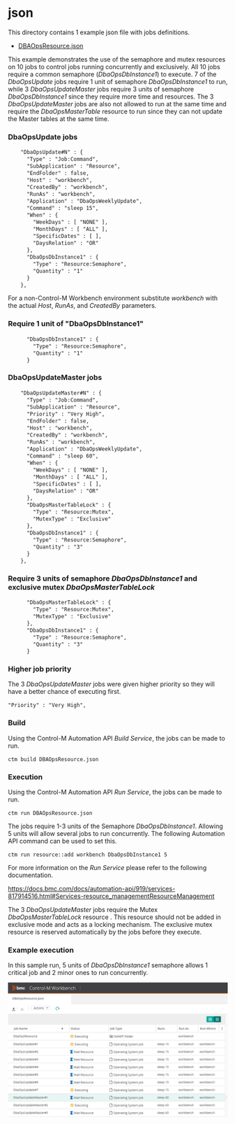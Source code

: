# json

This directory contains 1 example json file with jobs definitions.
* [DBAOpsResource.json](./DBAOpsResource.json)

This example demonstrates the use of the semaphore and mutex resources on 10 jobs to control jobs running concurrently and exclusively.  All 10 jobs require a 
common semaphore (*DbaOpsDbInstance1*) to execute.  7 of the *DbaOpsUpdate* jobs require 1 unit of semaphore *DbaOpsDbInstance1* to run, while 3 *DbaOpsUpdateMaster* jobs
require 3 units of semaphore *DbaOpsDbInstance1* since they require more time and resources.  The 3 *DbaOpsUpdateMaster* jobs are also not allowed to run at the same time
and require the *DbaOpsMasterTable* resource to run since they can not update the Master tables at the same time.


### DbaOpsUpdate jobs
```
    "DbaOpsUpdate#N" : {
      "Type" : "Job:Command",
      "SubApplication" : "Resource",
      "EndFolder" : false,
      "Host" : "workbench",
      "CreatedBy" : "workbench",
      "RunAs" : "workbench",
      "Application" : "DbaOpsWeeklyUpdate",
      "Command" : "sleep 15",
      "When" : {
        "WeekDays" : [ "NONE" ],
        "MonthDays" : [ "ALL" ],
        "SpecificDates" : [ ],
        "DaysRelation" : "OR"
      },
      "DbaOpsDbInstance1" : {
        "Type" : "Resource:Semaphore",
        "Quantity" : "1"
      }
    },

```

For a non-Control-M Workbench environment substitute *workbench* with the actual *Host*, *RunAs*, and *CreatedBy* parameters.

### Require 1 unit of "DbaOpsDbInstance1"
```
      "DbaOpsDbInstance1" : {
        "Type" : "Resource:Semaphore",
        "Quantity" : "1"
      }
```      

### DbaOpsUpdateMaster jobs
```
    "DbaOpsUpdateMaster#N" : {
      "Type" : "Job:Command",
      "SubApplication" : "Resource",
      "Priority" : "Very High",
      "EndFolder" : false,
      "Host" : "workbench",
      "CreatedBy" : "workbench",
      "RunAs" : "workbench",
      "Application" : "DbaOpsWeeklyUpdate",
      "Command" : "sleep 60",
      "When" : {
        "WeekDays" : [ "NONE" ],
        "MonthDays" : [ "ALL" ],
        "SpecificDates" : [ ],
        "DaysRelation" : "OR"
      },
      "DbaOpsMasterTableLock" : {
        "Type" : "Resource:Mutex",
        "MutexType" : "Exclusive"
      },
      "DbaOpsDbInstance1" : {
        "Type" : "Resource:Semaphore",
        "Quantity" : "3"
      }
    },
```

### Require 3 units of semaphore *DbaOpsDbInstance1* and exclusive mutex *DbaOpsMasterTableLock*

```
      "DbaOpsMasterTableLock" : {
        "Type" : "Resource:Mutex",
        "MutexType" : "Exclusive"
      },
      "DbaOpsDbInstance1" : {
        "Type" : "Resource:Semaphore",
        "Quantity" : "3"
      }
```

### Higher job priority

The 3 *DbaOpsUpdateMaster* jobs were given higher priority so they will have a better chance of executing first.

```
"Priority" : "Very High",
```

### Build

Using the Control-M Automation API *Build Service*, the jobs can be made to run.

```
ctm build DBAOpsResource.json
```
### Execution

Using the Control-M Automation API *Run Service*, the jobs can be made to run.

```
ctm run DBAOpsResource.json
```

The jobs require 1-3 units of the Semaphore *DbaOpsDbInstance1*.  Allowing 5 units will allow several jobs to run concurrently.  The following Automation API command can be used to set this.

```
ctm run resource::add workbench DbaOpsDbInstance1 5
```

For more information on the *Run Service* please refer to the following documentation.

https://docs.bmc.com/docs/automation-api/919/services-817914516.html#Services-resource_managementResourceManagement

The 3 *DbaOpsUpdateMaster* jobs require the Mutex *DbaOpsMasterTableLock* resource .  This resource should not be added in exclusive mode and acts as a locking mechanism.  The exclusive mutex resource is reserved
automatically by the jobs before they execute.


### Example execution

In this sample run, 5 units of *DbaOpsDbInstance1* semaphore allows 1 critical job and 2 minor ones to run concurrently.

![Script flow](../images/job-control-2.png)
